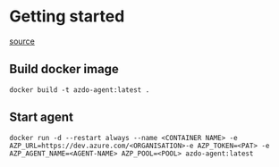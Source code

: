 # Getting started

[source](https://docs.microsoft.com/en-us/azure/devops/pipelines/agents/docker?view=azure-devops#linux)

## Build docker image

```
docker build -t azdo-agent:latest .
```

## Start agent

```
docker run -d --restart always --name <CONTAINER NAME> -e AZP_URL=https://dev.azure.com/<ORGANISATION>-e AZP_TOKEN=<PAT> -e AZP_AGENT_NAME=<AGENT-NAME> AZP_POOL=<POOL> azdo-agent:latest
```
